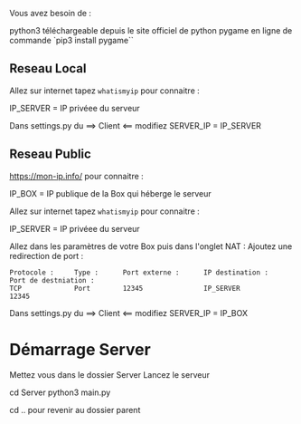 

Vous avez besoin de :

python3   téléchargeable depuis le site officiel de python
pygame en ligne de commande `pip3 install pygame``


## Reseau Local

Allez sur internet tapez `whatismyip` pour connaitre :

IP_SERVER = IP privéee du serveur

Dans settings.py du ==> Client <== modifiez SERVER_IP = IP_SERVER


## Reseau Public

https://mon-ip.info/ pour connaitre :

IP_BOX = IP publique de la Box qui héberge le serveur

Allez sur internet tapez `whatismyip` pour connaitre :

IP_SERVER = IP privéee du serveur


Allez dans les paramètres de votre Box puis dans l'onglet NAT :
Ajoutez une redirection de port :

```
Protocole :     Type :      Port externe :      IP destination :        Port de destniation :
TCP             Port        12345               IP_SERVER               12345
```

Dans settings.py du ==> Client <== modifiez SERVER_IP = IP_BOX

# Démarrage Server

Mettez vous dans le dossier Server
Lancez le serveur

cd Server
python3 main.py

cd .. pour revenir au dossier parent
